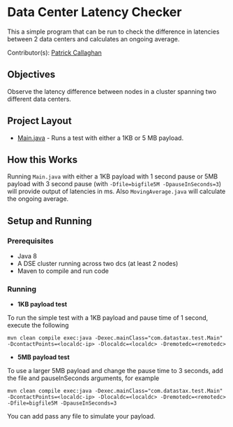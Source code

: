 # Data Center Latency Checker
This a simple program that can be run to check the difference in latencies between 2 data centers and calculates an ongoing average.

Contributor(s): [Patrick Callaghan](https://github.com/PatrickCallaghan)

## Objectives
Observe the latency difference between nodes in a cluster spanning two different data centers.

## Project Layout
* [Main.java](/src/main/java/com/datastax/test/Main.java) - Runs a test with either a 1KB or 5 MB payload.

## How this Works
Running `Main.java` with either a 1KB payload with 1 second pause or 5MB payload with 3 second pause (with `-Dfile=bigfile5M -DpauseInSeconds=3`) will provide output of latencies in ms. Also `MovingAverage.java` will calculate the ongoing average. 

## Setup and Running

### Prerequisites

* Java 8
* A DSE cluster running across two dcs (at least 2 nodes)
* Maven to compile and run code

### Running
* **1KB payload test**

To run the simple test with a 1KB payload and pause time of 1 second, execute the following
```
mvn clean compile exec:java -Dexec.mainClass="com.datastax.test.Main" -DcontactPoints=<localdc-ip> -Dlocaldc=<localdc> -Dremotedc=<remotedc>
```

* **5MB payload test**  

To use a larger 5MB payload and change the pause time to 3 seconds, add the file and pauseInSeconds arguments, for example
```
mvn clean compile exec:java -Dexec.mainClass="com.datastax.test.Main" -DcontactPoints=<localdc-ip> -Dlocaldc=<localdc> -Dremotedc=<remotedc> -Dfile=bigfile5M -DpauseInSeconds=3
```

You can add pass any file to simulate your payload.
